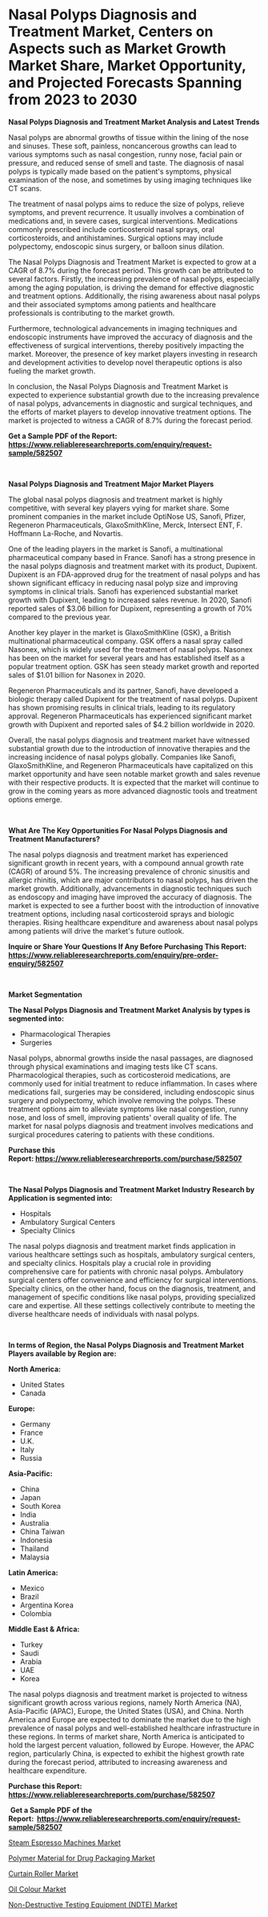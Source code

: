 <p><h1>Nasal Polyps Diagnosis and Treatment Market, Centers on Aspects such as Market Growth Market Share, Market Opportunity, and Projected Forecasts Spanning from 2023 to 2030</h1></p><p><strong>Nasal Polyps Diagnosis and Treatment Market Analysis and Latest Trends</strong></p>
<p><p>Nasal polyps are abnormal growths of tissue within the lining of the nose and sinuses. These soft, painless, noncancerous growths can lead to various symptoms such as nasal congestion, runny nose, facial pain or pressure, and reduced sense of smell and taste. The diagnosis of nasal polyps is typically made based on the patient's symptoms, physical examination of the nose, and sometimes by using imaging techniques like CT scans.</p><p>The treatment of nasal polyps aims to reduce the size of polyps, relieve symptoms, and prevent recurrence. It usually involves a combination of medications and, in severe cases, surgical interventions. Medications commonly prescribed include corticosteroid nasal sprays, oral corticosteroids, and antihistamines. Surgical options may include polypectomy, endoscopic sinus surgery, or balloon sinus dilation.</p><p>The Nasal Polyps Diagnosis and Treatment Market is expected to grow at a CAGR of 8.7% during the forecast period. This growth can be attributed to several factors. Firstly, the increasing prevalence of nasal polyps, especially among the aging population, is driving the demand for effective diagnostic and treatment options. Additionally, the rising awareness about nasal polyps and their associated symptoms among patients and healthcare professionals is contributing to the market growth.</p><p>Furthermore, technological advancements in imaging techniques and endoscopic instruments have improved the accuracy of diagnosis and the effectiveness of surgical interventions, thereby positively impacting the market. Moreover, the presence of key market players investing in research and development activities to develop novel therapeutic options is also fueling the market growth.</p><p>In conclusion, the Nasal Polyps Diagnosis and Treatment Market is expected to experience substantial growth due to the increasing prevalence of nasal polyps, advancements in diagnostic and surgical techniques, and the efforts of market players to develop innovative treatment options. The market is projected to witness a CAGR of 8.7% during the forecast period.</p></p>
<p><strong>Get a Sample PDF of the Report:&nbsp; <a href="https://www.reliableresearchreports.com/enquiry/request-sample/582507">https://www.reliableresearchreports.com/enquiry/request-sample/582507</a></strong></p>
<p>&nbsp;</p>
<p><strong>Nasal Polyps Diagnosis and Treatment Major Market Players</strong></p>
<p><p>The global nasal polyps diagnosis and treatment market is highly competitive, with several key players vying for market share. Some prominent companies in the market include OptiNose US, Sanofi, Pfizer, Regeneron Pharmaceuticals, GlaxoSmithKline, Merck, Intersect ENT, F. Hoffmann La-Roche, and Novartis.</p><p>One of the leading players in the market is Sanofi, a multinational pharmaceutical company based in France. Sanofi has a strong presence in the nasal polyps diagnosis and treatment market with its product, Dupixent. Dupixent is an FDA-approved drug for the treatment of nasal polyps and has shown significant efficacy in reducing nasal polyp size and improving symptoms in clinical trials. Sanofi has experienced substantial market growth with Dupixent, leading to increased sales revenue. In 2020, Sanofi reported sales of $3.06 billion for Dupixent, representing a growth of 70% compared to the previous year.</p><p>Another key player in the market is GlaxoSmithKline (GSK), a British multinational pharmaceutical company. GSK offers a nasal spray called Nasonex, which is widely used for the treatment of nasal polyps. Nasonex has been on the market for several years and has established itself as a popular treatment option. GSK has seen steady market growth and reported sales of $1.01 billion for Nasonex in 2020.</p><p>Regeneron Pharmaceuticals and its partner, Sanofi, have developed a biologic therapy called Dupixent for the treatment of nasal polyps. Dupixent has shown promising results in clinical trials, leading to its regulatory approval. Regeneron Pharmaceuticals has experienced significant market growth with Dupixent and reported sales of $4.2 billion worldwide in 2020.</p><p>Overall, the nasal polyps diagnosis and treatment market have witnessed substantial growth due to the introduction of innovative therapies and the increasing incidence of nasal polyps globally. Companies like Sanofi, GlaxoSmithKline, and Regeneron Pharmaceuticals have capitalized on this market opportunity and have seen notable market growth and sales revenue with their respective products. It is expected that the market will continue to grow in the coming years as more advanced diagnostic tools and treatment options emerge.</p></p>
<p>&nbsp;</p>
<p><strong>What Are The Key Opportunities For Nasal Polyps Diagnosis and Treatment Manufacturers?</strong></p>
<p><p>The nasal polyps diagnosis and treatment market has experienced significant growth in recent years, with a compound annual growth rate (CAGR) of around 5%. The increasing prevalence of chronic sinusitis and allergic rhinitis, which are major contributors to nasal polyps, has driven the market growth. Additionally, advancements in diagnostic techniques such as endoscopy and imaging have improved the accuracy of diagnosis. The market is expected to see a further boost with the introduction of innovative treatment options, including nasal corticosteroid sprays and biologic therapies. Rising healthcare expenditure and awareness about nasal polyps among patients will drive the market's future outlook.</p></p>
<p><strong>Inquire or Share Your Questions If Any Before Purchasing This Report: <a href="https://www.reliableresearchreports.com/enquiry/pre-order-enquiry/582507">https://www.reliableresearchreports.com/enquiry/pre-order-enquiry/582507</a></strong></p>
<p>&nbsp;</p>
<p><strong>Market Segmentation</strong></p>
<p><strong>The Nasal Polyps Diagnosis and Treatment Market Analysis by types is segmented into:</strong></p>
<p><ul><li>Pharmacological Therapies</li><li>Surgeries</li></ul></p>
<p><p>Nasal polyps, abnormal growths inside the nasal passages, are diagnosed through physical examinations and imaging tests like CT scans. Pharmacological therapies, such as corticosteroid medications, are commonly used for initial treatment to reduce inflammation. In cases where medications fail, surgeries may be considered, including endoscopic sinus surgery and polypectomy, which involve removing the polyps. These treatment options aim to alleviate symptoms like nasal congestion, runny nose, and loss of smell, improving patients' overall quality of life. The market for nasal polyps diagnosis and treatment involves medications and surgical procedures catering to patients with these conditions.</p></p>
<p><strong>Purchase this Report:&nbsp;<a href="https://www.reliableresearchreports.com/purchase/582507">https://www.reliableresearchreports.com/purchase/582507</a></strong></p>
<p>&nbsp;</p>
<p><strong>The Nasal Polyps Diagnosis and Treatment Market Industry Research by Application is segmented into:</strong></p>
<p><ul><li>Hospitals</li><li>Ambulatory Surgical Centers</li><li>Specialty Clinics</li></ul></p>
<p><p>The nasal polyps diagnosis and treatment market finds application in various healthcare settings such as hospitals, ambulatory surgical centers, and specialty clinics. Hospitals play a crucial role in providing comprehensive care for patients with chronic nasal polyps. Ambulatory surgical centers offer convenience and efficiency for surgical interventions. Specialty clinics, on the other hand, focus on the diagnosis, treatment, and management of specific conditions like nasal polyps, providing specialized care and expertise. All these settings collectively contribute to meeting the diverse healthcare needs of individuals with nasal polyps.</p></p>
<p>&nbsp;</p>
<p><strong>In terms of Region, the Nasal Polyps Diagnosis and Treatment Market Players available by Region are:</strong></p>
<p>
    <p> <strong> North America: </strong>
        <ul>
            <li>United States</li>
            <li>Canada</li>
        </ul>
        </p> 
    <p> <strong> Europe: </strong>
        <ul>
            <li>Germany</li>
            <li>France</li>
            <li>U.K.</li>
            <li>Italy</li>
            <li>Russia</li>
        </ul>
        </p> 
    <p> <strong> Asia-Pacific: </strong>
        <ul>
            <li>China</li>
            <li>Japan</li>
            <li>South Korea</li>
            <li>India</li>
            <li>Australia</li>
            <li>China Taiwan</li>
            <li>Indonesia</li>
            <li>Thailand</li>
            <li>Malaysia</li>
        </ul>
        </p> 
    <p> <strong> Latin America: </strong>
        <ul>
            <li>Mexico</li>
            <li>Brazil</li>
            <li>Argentina Korea</li>
            <li>Colombia</li>
        </ul>
        </p> 
    <p> <strong> Middle East & Africa: </strong>
        <ul>
            <li>Turkey</li>
            <li>Saudi</li>
            <li>Arabia</li>
            <li>UAE</li>
            <li>Korea</li>
        </ul>
    </p>
    </p>
<p><p>The nasal polyps diagnosis and treatment market is projected to witness significant growth across various regions, namely North America (NA), Asia-Pacific (APAC), Europe, the United States (USA), and China. North America and Europe are expected to dominate the market due to the high prevalence of nasal polyps and well-established healthcare infrastructure in these regions. In terms of market share, North America is anticipated to hold the largest percent valuation, followed by Europe. However, the APAC region, particularly China, is expected to exhibit the highest growth rate during the forecast period, attributed to increasing awareness and healthcare expenditure.</p></p>
<p><strong>Purchase this Report: <a href="https://www.reliableresearchreports.com/purchase/582507">https://www.reliableresearchreports.com/purchase/582507</a></strong></p>
<p>&nbsp;<strong>Get a Sample PDF of the Report:&nbsp;&nbsp;<a href="https://www.reliableresearchreports.com/enquiry/request-sample/582507">https://www.reliableresearchreports.com/enquiry/request-sample/582507</a></strong></p>
<p><strong></strong></p>
<p><p><a href="https://www.linkedin.com/pulse/steam-espresso-machines-market-research-report-unlocks-analysis-no59c/">Steam Espresso Machines Market</a></p><p><a href="https://github.com/ChiragRP21/Market-Research-Report-List-1/blob/main/polymer-material-for-drug-packaging-market.md">Polymer Material for Drug Packaging Market</a></p><p><a href="https://www.linkedin.com/pulse/curtain-roller-market-size-share-global-analysis-report-zqeye/">Curtain Roller Market</a></p><p><a href="https://medium.com/@enosstark1905/oil-colour-market-size-growth-forecast-2023-2030-f556832a240e">Oil Colour Market</a></p><p><a href="https://github.com/ChiragRp1/Market-Research-Report-List-1/blob/main/non-destructive-testing-equipment-ndte-market.md">Non-Destructive Testing Equipment (NDTE) Market</a></p></p>